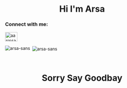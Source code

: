 <h1 align="center">Hi I'm Arsa</h1>
<h3 align="left">Connect with me:</h3>
<p align="left">
<a href="https://instagram.com/aarrssaa._" target="blank"><img align="center" src="https://raw.githubusercontent.com/rahuldkjain/github-profile-readme-generator/master/src/images/icons/Social/instagram.svg" alt="aarrssaa._" height="30" width="40" /></a>
</p>

<p><img align="left" src="https://github-readme-stats.vercel.app/api/top-langs?username=arsa-sans&show_icons=true&locale=en&layout=compact" alt="arsa-sans" /></p>

<p>&nbsp;<img align="center" src="https://github-readme-stats.vercel.app/api?username=arsa-sans&show_icons=true&locale=en" alt="arsa-sans" /></p>
<br>
<h1 align="center">Sorry Say Goodbay</h1>
